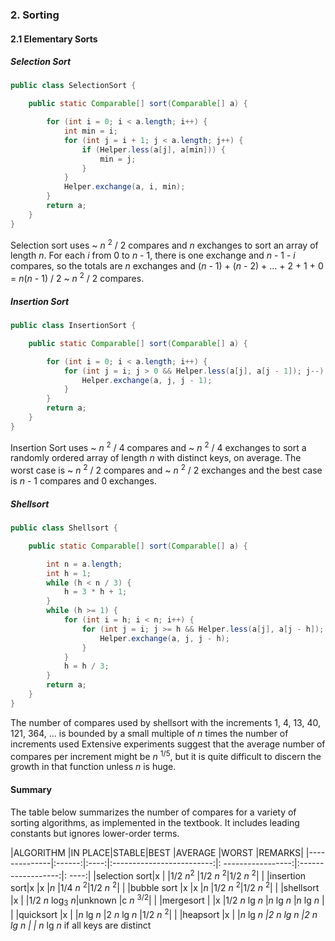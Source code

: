 ### 2. Sorting

#### 2.1 Elementary Sorts

##### Selection Sort

```java
public class SelectionSort {

    public static Comparable[] sort(Comparable[] a) {

        for (int i = 0; i < a.length; i++) {
            int min = i;
            for (int j = i + 1; j < a.length; j++) {
                if (Helper.less(a[j], a[min])) {
                    min = j;
                }
            }
            Helper.exchange(a, i, min);
        }
        return a;
    }
}
```
Selection sort uses ~ *n* <sup>2</sup> / 2 compares and *n* exchanges to sort an array of length *n*.
For each *i* from 0 to *n* - 1, there is one exchange and *n* - 1 - *i* compares, so the totals 
are *n* exchanges and (*n* - 1) + (*n* - 2) + ... + 2 + 1 + 0 = *n*(*n* - 1) / 2 ~ *n* <sup>2</sup> / 2 compares.

##### Insertion Sort

```java
public class InsertionSort {

    public static Comparable[] sort(Comparable[] a) {

        for (int i = 0; i < a.length; i++) {
            for (int j = i; j > 0 && Helper.less(a[j], a[j - 1]); j--) {
                Helper.exchange(a, j, j - 1);
            }
        }
        return a;
    }
}
```
Insertion Sort uses  ~ *n* <sup>2</sup> / 4 compares and ~ *n* <sup>2</sup> / 4 exchanges to sort a 
randomly ordered array of length *n* with distinct keys, on average. The worst case is ~ *n* <sup>2</sup> / 2
compares and ~ *n* <sup>2</sup> / 2 exchanges and the best case is *n* - 1 compares and 0 exchanges.

##### Shellsort

```java
public class Shellsort {

    public static Comparable[] sort(Comparable[] a) {

        int n = a.length;
        int h = 1;
        while (h < n / 3) {
            h = 3 * h + 1;
        }
        while (h >= 1) {
            for (int i = h; i < n; i++) {
                for (int j = i; j >= h && Helper.less(a[j], a[j - h]); j -= h) {
                    Helper.exchange(a, j, j - h);
                }
            }
            h = h / 3;
        }
        return a;
    }
}
```
The number of compares used by shellsort with the increments 1, 4, 13, 40, 121, 364, ... is bounded by a small
multiple of *n* times the number of increments used Extensive experiments suggest that the average number of 
compares per increment might be *n* <sup>1/5</sup>, but it is quite difficult to discern the growth in that 
function unless *n* is huge.

#### Summary

The table below summarizes the number of compares for a variety of sorting algorithms, as implemented 
in the textbook. It includes leading constants but ignores lower-order terms.

|ALGORITHM     |IN PLACE|STABLE|BEST                       |AVERAGE             |WORST               |REMARKS|
|--------------|:------:|:----:|:-------------------------:|: -----------------:|:------------------:|: ----:|
|selection sort|x       |      |1/2 *n*<sup>2</sup>        |1/2 *n* <sup>2</sup>|1/2 *n* <sup>2</sup>|       |
|insertion sort|x       |x     |*n*                        |1/4 *n* <sup>2</sup>|1/2 *n* <sup>2</sup>|       |
|bubble sort   |x       |x     |*n*                        |1/2 *n* <sup>2</sup>|1/2 *n* <sup>2</sup>|       |
|shellsort     |x       |      |1/2 *n* log<sub>3</sub> *n*|unknown             |c *n* <sup>3/2</sup>|       |
|mergesort     |        |x     |1/2 *n* lg *n*             |*n* lg *n*          |*n* lg *n*          |       |
|quicksort     |x       |      |*n* lg *n*                 |2 *n* lg *n*        |1/2 *n* <sup>2</sup>|       |
|heapsort      |x       |      |*n* lg *n* <sup>*</sup>    |2 *n* lg *n*        |2 *n* lg *n*        |       |
<sup>*</sup> *n* lg *n* if all keys are distinct